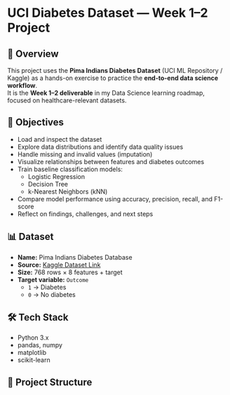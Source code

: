 # UCI Diabetes Dataset — Week 1–2 Project

## 📌 Overview
This project uses the **Pima Indians Diabetes Dataset** (UCI ML Repository / Kaggle) as a hands-on exercise to practice the **end-to-end data science workflow**.  
It is the **Week 1–2 deliverable** in my Data Science learning roadmap, focused on healthcare-relevant datasets.

## 🎯 Objectives
- Load and inspect the dataset
- Explore data distributions and identify data quality issues
- Handle missing and invalid values (imputation)
- Visualize relationships between features and diabetes outcomes
- Train baseline classification models:
  - Logistic Regression
  - Decision Tree
  - k-Nearest Neighbors (kNN)
- Compare model performance using accuracy, precision, recall, and F1-score
- Reflect on findings, challenges, and next steps

## 📊 Dataset
- **Name:** Pima Indians Diabetes Database  
- **Source:** [Kaggle Dataset Link](https://www.kaggle.com/datasets/uciml/pima-indians-diabetes-database)  
- **Size:** 768 rows × 8 features + target  
- **Target variable:** `Outcome`  
  - `1` → Diabetes  
  - `0` → No diabetes  

## 🛠️ Tech Stack
- Python 3.x  
- pandas, numpy  
- matplotlib  
- scikit-learn  

## 📂 Project Structure
